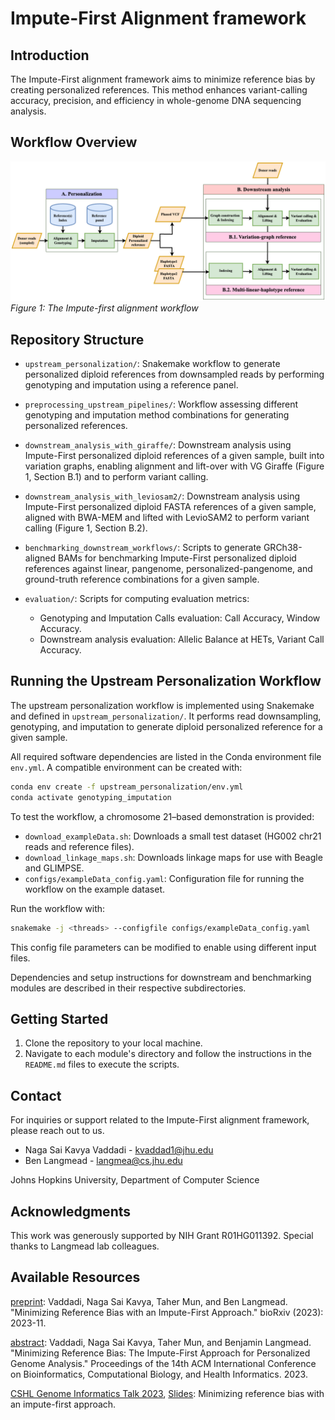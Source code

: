 # Impute-First Alignment framework

## Introduction
The Impute-First alignment framework aims to minimize reference bias by creating personalized references. This method enhances variant-calling accuracy, precision, and efficiency in whole-genome DNA sequencing analysis.

## Workflow Overview
![Impute-first alignment workflow](images/Impute-first_enhanced.png)  
*Figure 1: The Impute-first alignment workflow*

## Repository Structure

- `upstream_personalization/`: Snakemake workflow to generate personalized diploid references from downsampled reads by performing genotyping and imputation using a reference panel.

- `preprocessing_upstream_pipelines/`: Workflow assessing different genotyping and imputation method combinations for generating personalized references.

- `downstream_analysis_with_giraffe/`: Downstream analysis using Impute-First personalized diploid references of a given sample, built into variation graphs, enabling alignment and lift-over with VG Giraffe (Figure 1, Section B.1) and to perform variant calling.

- `downstream_analysis_with_leviosam2/`: Downstream analysis using Impute-First personalized diploid FASTA references of a given sample, aligned with BWA-MEM and lifted with LevioSAM2 to perform variant calling (Figure 1, Section B.2).

- `benchmarking_downstream_workflows/`: Scripts to generate GRCh38-aligned BAMs for benchmarking Impute-First personalized diploid references against linear, pangenome, personalized-pangenome, and ground-truth reference combinations for a given sample. 

- `evaluation/`: Scripts for computing evaluation metrics:
  - Genotyping and Imputation Calls evaluation: Call Accuracy, Window Accuracy.
  - Downstream analysis evaluation: Allelic Balance at HETs, Variant Call Accuracy.

## Running the Upstream Personalization Workflow

The upstream personalization workflow is implemented using Snakemake and defined in `upstream_personalization/`. It performs read downsampling, genotyping, and imputation to generate diploid personalized reference for a given sample.

All required software dependencies are listed in the Conda environment file `env.yml`. A compatible environment can be created with:

```bash
conda env create -f upstream_personalization/env.yml
conda activate genotyping_imputation
```

To test the workflow, a chromosome 21–based demonstration is provided:
- `download_exampleData.sh`: Downloads a small test dataset (HG002 chr21 reads and reference files).
- `download_linkage_maps.sh`: Downloads linkage maps for use with Beagle and GLIMPSE.
- `configs/exampleData_config.yaml`: Configuration file for running the workflow on the example dataset.

Run the workflow with:
```bash
snakemake -j <threads> --configfile configs/exampleData_config.yaml
```

This config file parameters can be modified to enable using different input files.  

Dependencies and setup instructions for downstream and benchmarking modules are described in their respective subdirectories.

## Getting Started

1. Clone the repository to your local machine.
2. Navigate to each module's directory and follow the instructions in the `README.md` files to execute the scripts.

## Contact

For inquiries or support related to the Impute-First alignment framework, please reach out to us.  
- Naga Sai Kavya Vaddadi - kvaddad1@jhu.edu  
- Ben Langmead - langmea@cs.jhu.edu  

Johns Hopkins University, Department of Computer Science

## Acknowledgments

This work was generously supported by NIH Grant R01HG011392. Special thanks to Langmead lab colleagues.

## Available Resources 
[preprint](https://www.biorxiv.org/content/10.1101/2023.11.30.568362v1): Vaddadi, Naga Sai Kavya, Taher Mun, and Ben Langmead. "Minimizing Reference Bias with an Impute-First Approach." bioRxiv (2023): 2023-11.

[abstract](https://dl.acm.org/doi/abs/10.1145/3584371.3613034): Vaddadi, Naga Sai Kavya, Taher Mun, and Benjamin Langmead. "Minimizing Reference Bias: The Impute-First Approach for Personalized Genome Analysis." Proceedings of the 14th ACM International Conference on Bioinformatics, Computational Biology, and Health Informatics. 2023.

[CSHL Genome Informatics Talk 2023](https://meetings.cshl.edu/abstracts.aspx?meet=INFO&year=23), [Slides](https://docs.google.com/presentation/d/1SGVYc76DjTdOU9Cp6WVBcPAf-iFE27wV/edit?usp=sharing&ouid=107230113542653466951&rtpof=true&sd=true): Minimizing reference bias with an impute-first approach.

